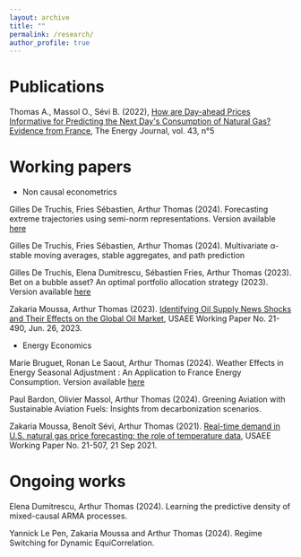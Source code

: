 ```yaml
---
layout: archive
title: ""
permalink: /research/
author_profile: true
---
```


Publications
=====

Thomas A., Massol O., Sévi B. (2022), [How are Day-ahead Prices Informative for Predicting the Next Day's Consumption of Natural Gas? Evidence from France](https://www.iaee.org/energyjournal/article/3875), The Energy Journal, vol. 43, n°5


Working papers
=====


* Non causal econometrics



Gilles De Truchis, Fries Sébastien, Arthur Thomas (2024). Forecasting extreme trajectories using semi-norm
representations. Version available <a href="/files/2024_DFT.pdf" download="2024_DFT.pdf">
  here
</a>

Gilles De Truchis, Fries Sébastien, Arthur Thomas (2024).  Multivariate α-stable moving averages,
stable aggregates, and path prediction 


Gilles De Truchis, Elena Dumitrescu, Sébastien Fries, Arthur Thomas (2023). Bet on a bubble asset? An optimal portfolio allocation strategy (2023). Version available <a href="/files/Bubble_optim.pdf" download="Bubble_optim.pdf">
  here
</a>

Zakaria Moussa, Arthur Thomas (2023). [Identifying Oil Supply News Shocks and Their Effects on the Global Oil Market](https://papers.ssrn.com/sol3/papers.cfm?abstract_id=3812529#), USAEE Working Paper No. 21-490, Jun. 26, 2023.


* Energy Economics


Marie Bruguet, Ronan Le Saout, Arthur Thomas (2024). Weather Effects in Energy Seasonal Adjustment : An Application to France Energy Consumption. Version available <a href="/files/Bruguet_Le_saout_Thomas.pdf" download="Bruguet_Le_saout_Thomas.pdf">
  here
</a>

Paul Bardon, Olivier Massol, Arthur Thomas (2024). Greening Aviation with Sustainable Aviation Fuels: Insights from decarbonization scenarios. 

Zakaria Moussa, Benoît Sévi, Arthur Thomas (2021). [Real-time demand in U.S. natural gas price forecasting: the role of temperature data](https://papers.ssrn.com/sol3/papers.cfm?abstract_id=3880809), USAEE Working Paper No. 21-507, 21 Sep 2021.



Ongoing works
=====

Elena Dumitrescu, Arthur Thomas (2024). Learning the predictive density of mixed-causal ARMA processes. 

Yannick Le Pen, Zakaria Moussa and Arthur Thomas (2024). Regime Switching for Dynamic EquiCorrelation. 




